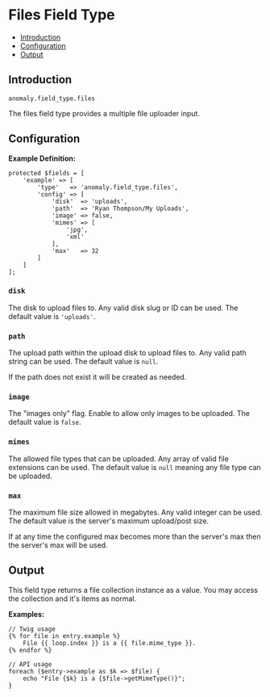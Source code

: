# Files Field Type

- [Introduction](#introduction)
- [Configuration](#configuration)
- [Output](#output)


<a name="introduction"></a>
## Introduction

`anomaly.field_type.files`

The files field type provides a multiple file uploader input.


<a name="configuration"></a>
## Configuration

**Example Definition:**

    protected $fields = [
        'example' => [
            'type'   => 'anomaly.field_type.files',
            'config' => [
                'disk'  => 'uploads',
                'path'  => 'Ryan Thompson/My Uploads',
                'image' => false,
                'mimes' => [
                    'jpg',
                    'xml'
                ],
                'max'   => 32
            ]
        ]
    ];

### `disk`

The disk to upload files to. Any valid disk slug or ID can be used. The default value is `'uploads'`.

### `path`

The upload path within the upload disk to upload files to. Any valid path string can be used. The default value is `null`.

If the path does not exist it will be created as needed.

### `image`

The "images only" flag. Enable to allow only images to be uploaded. The default value is `false`.

### `mimes`

The allowed file types that can be uploaded. Any array of valid file extensions can be used. The default value is `null` meaning any file type can be uploaded.

### `max`

The maximum file size allowed in megabytes. Any valid integer can be used. The default value is the server's maximum upload/post size.

If at any time the configured max becomes more than the server's max then the server's max will be used.


<a name="output"></a>
## Output

This field type returns a file collection instance as a value. You may access the collection and it's items as normal.

**Examples:**

    // Twig usage
    {% for file in entry.example %}
        File {{ loop.index }} is a {{ file.mime_type }}.
    {% endfor %}
    
    // API usage
    foreach ($entry->example as $k => $file) {
        echo "File {$k} is a {$file->getMimeType()}";
    }
